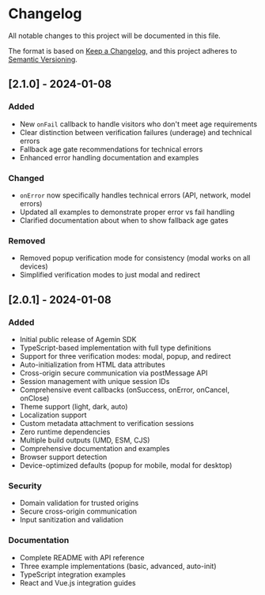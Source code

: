 # Changelog

All notable changes to this project will be documented in this file.

The format is based on [Keep a Changelog](https://keepachangelog.com/en/1.0.0/),
and this project adheres to [Semantic Versioning](https://semver.org/spec/v2.0.0.html).

## [2.1.0] - 2024-01-08

### Added
- New `onFail` callback to handle visitors who don't meet age requirements
- Clear distinction between verification failures (underage) and technical errors
- Fallback age gate recommendations for technical errors
- Enhanced error handling documentation and examples

### Changed
- `onError` now specifically handles technical errors (API, network, model errors)
- Updated all examples to demonstrate proper error vs fail handling
- Clarified documentation about when to show fallback age gates

### Removed
- Removed popup verification mode for consistency (modal works on all devices)
- Simplified verification modes to just modal and redirect

## [2.0.1] - 2024-01-08

### Added
- Initial public release of Agemin SDK
- TypeScript-based implementation with full type definitions
- Support for three verification modes: modal, popup, and redirect
- Auto-initialization from HTML data attributes
- Cross-origin secure communication via postMessage API
- Session management with unique session IDs
- Comprehensive event callbacks (onSuccess, onError, onCancel, onClose)
- Theme support (light, dark, auto)
- Localization support
- Custom metadata attachment to verification sessions
- Zero runtime dependencies
- Multiple build outputs (UMD, ESM, CJS)
- Comprehensive documentation and examples
- Browser support detection
- Device-optimized defaults (popup for mobile, modal for desktop)

### Security
- Domain validation for trusted origins
- Secure cross-origin communication
- Input sanitization and validation

### Documentation
- Complete README with API reference
- Three example implementations (basic, advanced, auto-init)
- TypeScript integration examples
- React and Vue.js integration guides
